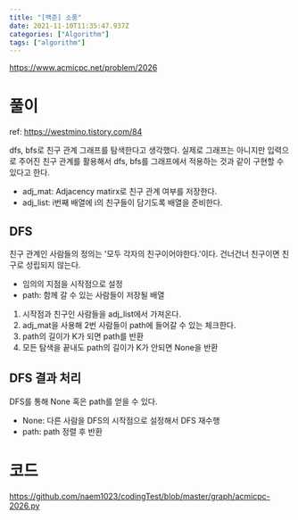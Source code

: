```yaml
---
title: "[백준] 소풍"
date: 2021-11-10T11:35:47.937Z
categories: ["Algorithm"]
tags: ["algorithm"]
---
```

https://www.acmicpc.net/problem/2026

# 풀이
ref: https://westmino.tistory.com/84

dfs, bfs로 친구 관계 그래프를 탐색한다고 생각했다. 실제로 그래프는 아니지만 입력으로 주어진 친구 관계를 활용해서 dfs, bfs를 그래프에서 적용하는 것과 같이 구현할 수 있다고 한다.

- adj_mat: Adjacency matirx로 친구 관계 여부를 저장한다.
- adj_list: i번째 배열에 i의 친구들이 담기도록 배열을 준비한다.

## DFS
친구 관계인 사람들의 정의는 '모두 각자의 친구이어야한다.'이다. 건너건너 친구이면 친구로 성립되지 않는다.
- 임의의 지점을 시작점으로 설정
- path: 함께 갈 수 있는 사람들이 저장될 배열
1. 시작점과 친구인 사람들을 adj_list에서 가져온다.
2. adj_mat을 사용해 2번 사람들이 path에 들어갈 수 있는 체크한다.
3. path의 길이가 K가 되면 path를 반환
4. 모든 탐색을 끝내도 path의 길이가 K가 안되면 None을 반환

## DFS 결과 처리
DFS를 통해 None 혹은 path를 얻을 수 있다.
- None: 다른 사람을 DFS의 시작점으로 설정해서 DFS 재수행
- path: path 정렬 후 반환

# 코드
https://github.com/naem1023/codingTest/blob/master/graph/acmicpc-2026.py
